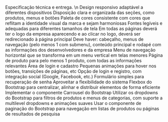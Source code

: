 Especificação técnica e entrega. \n
Design responsivo adaptável a diferentes dispositivos 
Disposição clara e organizada das seções, como produtos, menus e botões 
Paleta de cores consistente com cores que reflitam a identidade visual da marca e sejam harmoniosas Fontes legíveis e adequadas para diferentes tamanhos de tela 
Em todas as páginas deverá ter o logo da empresa aparecendo e ao clicar no logo, deverá ser redirecionado à página principal 
Deve haver: cabeçalho, menus de navegação (pelo menos 1 com submenu), conteúdo principal e rodapé com as informações dos desenvolvedores e da empresa 
Menu de navegação horizontal que se transforma em um menu vertical em telas menores 
Página de produto para pelo menos 1 produto, com todas as informações relevantes 
Área de login e cadastro Pequenas animações para hover nos botões, transições de páginas, etc 
Opção de login e registro, com integração social (Google, Facebook, etc.) 
Formulário simples para recuperação de senha 
Aproveitar a flexibilidade do sistema Flexbox do Bootstrap para centralizar, alinhar e distribuir elementos de forma eficiente 
Implementar o componente Carrousel do Bootstrap Utilizar os dropdowns do Bootstrap para filtros de produtos e menus de categorias, com suporte a multilevel dropdowns e animações suaves 
Usar o componente de paginação do Bootstrap para navegação em listas de produtos ou páginas de resultados de pesquisa
